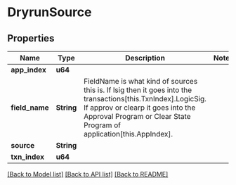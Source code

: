 # DryrunSource

## Properties

Name | Type | Description | Notes
------------ | ------------- | ------------- | -------------
**app_index** | **u64** |  |
**field_name** | **String** | FieldName is what kind of sources this is. If lsig then it goes into the transactions[this.TxnIndex].LogicSig. If approv or clearp it goes into the Approval Program or Clear State Program of application[this.AppIndex]. |
**source** | **String** |  |
**txn_index** | **u64** |  |

[[Back to Model list]](../README.md#documentation-for-models) [[Back to API list]](../README.md#documentation-for-api-endpoints) [[Back to README]](../README.md)
